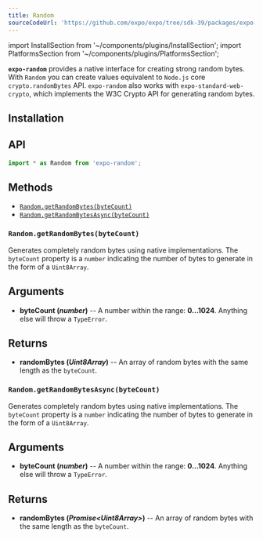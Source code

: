 ```yaml
---
title: Random
sourceCodeUrl: 'https://github.com/expo/expo/tree/sdk-39/packages/expo-random'
---
```


import InstallSection from '~/components/plugins/InstallSection';
import PlatformsSection from '~/components/plugins/PlatformsSection';

**`expo-random`** provides a native interface for creating strong random bytes. With `Random` you can create values equivalent to `Node.js` core `crypto.randomBytes` API. `expo-random` also works with `expo-standard-web-crypto`, which implements the W3C Crypto API for generating random bytes.

<PlatformsSection android emulator ios simulator web />

## Installation

<InstallSection packageName="expo-random" />

## API

```js
import * as Random from 'expo-random';
```

## Methods

- [`Random.getRandomBytes(byteCount)`](#randomgetrandombytesbytecount)
- [`Random.getRandomBytesAsync(byteCount)`](#networkgetipaddressasync)

### `Random.getRandomBytes(byteCount)`

Generates completely random bytes using native implementations. The `byteCount` property is a `number` indicating the number of bytes to generate in the form of a `Uint8Array`.

## Arguments

- **byteCount (_number_)** -- A number within the range: **0...1024**. Anything else will throw a `TypeError`.

## Returns

- **randomBytes (_Uint8Array_)** -- An array of random bytes with the same length as the `byteCount`.


### `Random.getRandomBytesAsync(byteCount)`

Generates completely random bytes using native implementations. The `byteCount` property is a `number` indicating the number of bytes to generate in the form of a `Uint8Array`.

## Arguments

- **byteCount (_number_)** -- A number within the range: **0...1024**. Anything else will throw a `TypeError`.

## Returns

- **randomBytes (_Promise&lt;Uint8Array&gt;_)** -- An array of random bytes with the same length as the `byteCount`.

